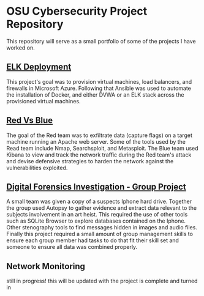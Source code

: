# OSU Cybersecurity Project Repository

This repository will serve as a small portfolio of some of the projects I have worked on.

## [ELK Deployment](./1-ELK_Deployment/README.md)

This project's goal was to provision virtual machines, load balancers, and firewalls in Microsoft Azure. Following that Ansible was used to automate the installation of Docker, and either DVWA or an ELK stack across the provisioned virtual machines.

## [Red Vs Blue](./2-Red_Vs_Blue/Red_Vs_Blue.pdf)

The goal of the Red team was to exfiltrate data (capture flags) on a target machine running an Apache web server. Some of the tools used by the Read team include Nmap, Searchsploit, and Metasploit. The Blue team used Kibana to view and track the network traffic during the Red team's attack and devise defensive strategies to harden the network against the vulnerabilities exploited.

## [Digital Forensics Investigation - Group Project](./3-Digital_Forensics/Digital_Forensics_Final_Report.pdf)

A small team was given a copy of a suspects Iphone hard drive. Together the group used Autopsy to gather evidence and extract data relevant to the subjects involvement in an art heist. This required the use of other tools such as SQLite Browser to explore databases contained on the Iphone. Other stenography tools to find messages hidden in images and audio files. Finally this project required a small amount of group management skills to ensure each group member had tasks to do that fit their skill set and someone to ensure all data was combined properly.

## Network Monitoring

still in progress! this will be updated with the project is complete and turned in